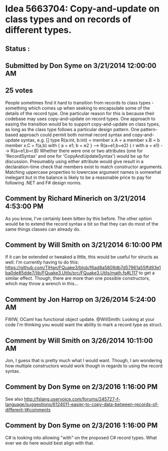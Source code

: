 # Idea 5663704: Copy-and-update on class types and on records of different types. #

## Status : 

## Submitted by Don Syme on 3/21/2014 12:00:00 AM

## 25 votes

People sometimes find it hard to transition from records to class types - something which comes up when seeking to encapsulate some of the details of the record type.
One particular reason for this is because their codebase may uses copy-and-update on record types. One approach to easing the transition would be to support copy-and-update on class types, as long as the class type follows a particular design pattern.
One pattern-based approach could permit both normal record syntax and copy-and-update syntax, e.g.
[<RecordSyntax>]
type R(a:int, b:int) =
member x.A = a
member x.B = b
member x.C = f(a,b)
with
{ a = e1; b = e2 } --> R(a=e1,b=e2}
{ r with a = e1} --> R(a=e1,b=r.B)
Whether there were one or two attributes (one for 'RecordSyntax' and one for 'CopyAndUpdateSyntax') would be up for discussion. Presumably using either attribute would give result in a declaration-time check that members exist to match constructor arguments.
Matching uppercase properties to lowercase argument names is somewhat inelegant but in the balance is likely to be a reasonable price to pay for following .NET and F# design norms.




## Comment by Richard Minerich on 3/21/2014 4:53:00 PM

As you know, I've certainly been bitten by this before. The other option would be to extend the record syntax a bit so that they can do most of the same things classes can already do.

## Comment by Will Smith on 3/21/2014 6:10:00 PM

If it can be extended or tweaked a little, this would be useful for structs as well. I'm currently having to do this: https://github.com/TIHan/FQuake3/blob/f6ad8a5809db7d57961a55ffd93e1ba0de85dde7/lib/FQuake3.Utils/src/FQuake3.Utils/math.fs#L117 to get a similar effect. Though, there are more than one possible constructors, which may throw a wrench in this...

## Comment by Jon Harrop on 3/26/2014 5:24:00 AM

FWIW, OCaml has functional object update.
@WillSmith: Looking at your code I'm thinking you would want the ability to mark a record type as struct.

## Comment by Will Smith on 3/26/2014 10:11:00 AM

Jon,
I guess that is pretty much what I would want.
Though, I am wondering how multiple constructors would work though in regards to using the record syntax.

## Comment by Don Syme on 2/3/2016 1:16:00 PM

See also http://fslang.uservoice.com/forums/245727-f-language/suggestions/6124011-easier-to-copy-data-between-records-of-different-t#comments

## Comment by Don Syme on 2/3/2016 1:16:00 PM

C# is looking into allowing "with" on the proposed C# record types. What ever we do here would best align with that.

